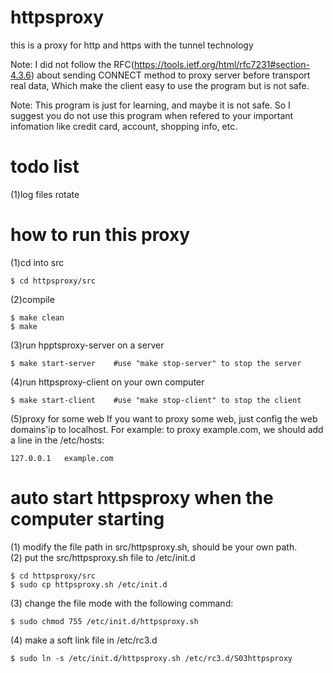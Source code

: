 # httpsproxy
this is a proxy for http and https with the tunnel technology

Note: I did not follow the RFC(https://tools.ietf.org/html/rfc7231#section-4.3.6) about sending CONNECT method to proxy server before transport real data,
Which make the client easy to use the program but is not safe.

Note: This program is just for learning, and maybe it is not safe. So I suggest you do not use this program when refered to your important infomation like credit card, account, shopping info, etc. 

# todo list
(1)log files rotate

# how to run this proxy
(1)cd into src
```shell
$ cd httpsproxy/src
```
(2)compile
```shell
$ make clean
$ make 
```
(3)run hpptsproxy-server on a server 
```shell
$ make start-server    #use "make stop-server" to stop the server
```
(4)run httpsproxy-client on your own computer
```shell
$ make start-client    #use "make stop-client" to stop the client
```
(5)proxy for some web
If you want to proxy some web, just config the web domains'ip to localhost. For example:
to proxy example.com, we should add a line in the /etc/hosts:
```vim
127.0.0.1   example.com
```
# auto start httpsproxy when the computer starting
(1) modify the file path in src/httpsproxy.sh, should be your own path.  
(2) put the src/httpsproxy.sh file to /etc/init.d
```shell
$ cd httpsproxy/src
$ sudo cp httpsproxy.sh /etc/init.d
```
(3) change the file mode with the following command:
```shell
$ sudo chmod 755 /etc/init.d/httpsproxy.sh
```
(4) make a soft link file in /etc/rc3.d
```shell
$ sudo ln -s /etc/init.d/httpsproxy.sh /etc/rc3.d/S03httpsproxy 
```
